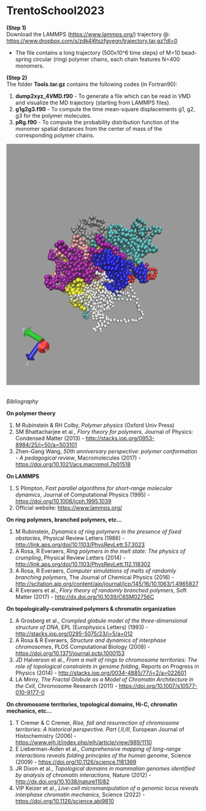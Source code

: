 # TrentoSchool2023

**(Step 1)** \
Download the LAMMPS (https://www.lammps.org/) trajectory @: https://www.dropbox.com/s/zdk4l6tszfgyegn/trajectory.tar.gz?dl=0
* The file contains a long trajectory (500x10^6 time steps) of M=10 bead-spring circular (ring) polymer chains, each chain features N=400 monomers.

**(Step 2)** \
The folder **Tools.tar.gz** contains the following codes (in Fortran90):
1. **dump2xyz_4VMD.f90** - To generate a file which can be read in VMD and visualize the MD trajectory (starting from LAMMPS files).
2. **g1g2g3.f90** - To compute the time mean-square displacements g1, g2, g3 for the polymer molecules.
3. **pRg.f90** - To compute the probability distribution function of the monomer spatial distances from the center of mass of the corresponding polymer chains.

![The file **vmdscene.png** features a single snapshot of the trajectory](https://github.com/anrosa76/TrentoSchool2023/blob/main/vmdscene.png)

\
*Bibliography*

**On polymer theory**
1. M Rubinstein & RH Colby, *Polymer physics* (Oxford Univ Press)
2. SM Bhattacharjee et al., *Flory theory for polymers*, Journal of Physics: Condensed Matter (2013) - http://stacks.iop.org/0953-8984/25/i=50/a=503101 
3. Zhen-Gang Wang, *50th anniversary perspective: polymer conformation - A pedagogical review*, Macromolecules (2017) - https://doi.org/10.1021/acs.macromol.7b01518

**On LAMMPS**
1. S Plimpton, *Fast parallel algorithms for short-range molecular dynamics*, Journal of Computational Physics (1995) - https://doi.org/10.1006/jcph.1995.1039
2. Official website: https://www.lammps.org/

**On ring polymers, branched polymers, etc...**
1. M Rubinstein, *Dynamics of ring polymers in the presence of fixed obstacles*, Physical Review Letters (1986) - http://link.aps.org/doi/10.1103/PhysRevLett.57.3023
2. A Rosa, R Everaers, *Ring polymers in the melt state: The physics of crumpling*, Physical Review Letters (2014) - http://link.aps.org/doi/10.1103/PhysRevLett.112.118302
3. A Rosa, R Everaers, *Computer simulations of melts of randomly branching polymers*, The Journal of Chemical Physics (2016) - http://scitation.aip.org/content/aip/journal/jcp/145/16/10.1063/1.4965827
4. R Everaers et al., *Flory theory of randomly branched polymers*, Soft Matter (2017) - http://dx.doi.org/10.1039/C6SM02756C

**On topologically-constrained polymers & chromatin organization**
1. A Grosberg et al., *Crumpled globule model of the three-dimensional structure of DNA*, EPL (Europhysics Letters) (1993) - http://stacks.iop.org/0295-5075/23/i=5/a=012
2. A Rosa & R Everaers, *Structure and dynamics of interphase chromosomes*, PLOS Computational Biology (2008) - https://doi.org/10.1371/journal.pcbi.1000153
3. JD Halverson et al., *From a melt of rings to chromosome territories: The role of topological constraints in genome folding*, Reports on Progress in Physics (2014) - http://stacks.iop.org/0034-4885/77/i=2/a=022601
4. LA Mirny, *The Fractal Globule as a Model of Chromatin Architecture in the Cell*, Chromosome Research (2011) - https://doi.org/10.1007/s10577-010-9177-0 

**On chromosome territories, topological domains, Hi-C, chromatin mechanics, etc...**
1. T Cremer & C Cremer, *Rise, fall and resurrection of chromosome territories: A historical perspective. Part I,II,III*, European Journal of Histochemistry (2006) - https://www.ejh.it/index.php/ejh/article/view/989/1110
2. E Lieberman-Aiden et al., *Comprehensive mapping of long-range interactions reveals folding principles of the human genome*, Science (2009) - https://doi.org/10.1126/science.1181369
3. JR Dixon et al., *Topological domains in mammalian genomes identified by analysis of chromatin interactions*, Nature (2012) - http://dx.doi.org/10.1038/nature11082
4. VIP Keizer et al., *Live-cell micromanipulation of a genomic locus reveals interphase chromatin mechanics*, Science (2022) - https://doi.org/10.1126/science.abi9810
